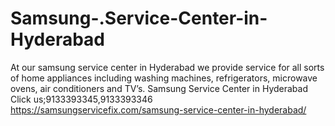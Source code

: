 # Samsung-.Service-Center-in-Hyderabad
At our samsung service center in Hyderabad we provide service for all sorts of home appliances including washing machines, refrigerators, microwave ovens, air conditioners and TV’s. Samsung Service Center in Hyderabad Click us;9133393345,9133393346   https://samsungservicefix.com/samsung-service-center-in-hyderabad/

